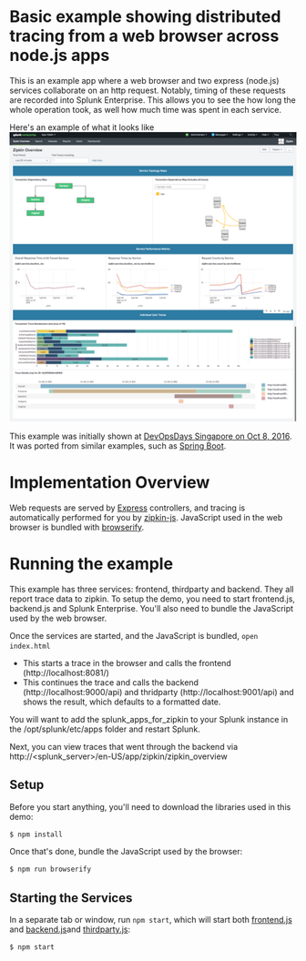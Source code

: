 # Basic example showing distributed tracing from a web browser across node.js apps
This is an example app where a web browser and two express (node.js) services collaborate on an http request. Notably, timing of these requests are recorded into Splunk Enterprise. This allows you to see the how long the whole operation took, as well how much time was spent in each service.

Here's an example of what it looks like
<img width="972" alt="zipkin screen shot" src="./ZipkinOverview.png">

This example was initially shown at [DevOpsDays Singapore on Oct 8, 2016](https://speakerdeck.com/adriancole/introduction-to-distributed-tracing-and-zipkin-at-devopsdays-singapore). It was ported from similar examples, such as [Spring Boot](https://github.com/openzipkin/sleuth-webmvc-example).

# Implementation Overview

Web requests are served by [Express](http://expressjs.com/) controllers, and tracing is automatically performed for you by [zipkin-js](https://github.com/openzipkin/zipkin-js). JavaScript used in the web browser is bundled with [browserify](http://browserify.org/).

# Running the example
This example has three services: frontend, thirdparty and backend. They all report trace data to zipkin. To setup the demo, you need to start frontend.js, backend.js and Splunk Enterprise. You'll also need to bundle the JavaScript used by the web browser.

Once the services are started, and the JavaScript is bundled, `open index.html`
* This starts a trace in the browser and calls the frontend (http://localhost:8081/)
* This continues the trace and calls the backend (http://localhost:9000/api) and thridparty (http://localhost:9001/api) and shows the result, which defaults to a formatted date.

You will want to add the splunk_apps_for_zipkin to your Splunk instance in the /opt/splunk/etc/apps folder and restart Splunk.

Next, you can view traces that went through the backend via http://<splunk_server>/en-US/app/zipkin/zipkin_overview

## Setup

Before you start anything, you'll need to download the libraries used in this demo:
```bash
$ npm install
```

Once that's done, bundle the JavaScript used by the browser:
```bash
$ npm run browserify
```

## Starting the Services
In a separate tab or window, run `npm start`, which will start both [frontend.js](./frontend.js) and [backend.js](./backend.js)and [thirdparty.js](./thirdparty.js):
```bash
$ npm start
```
